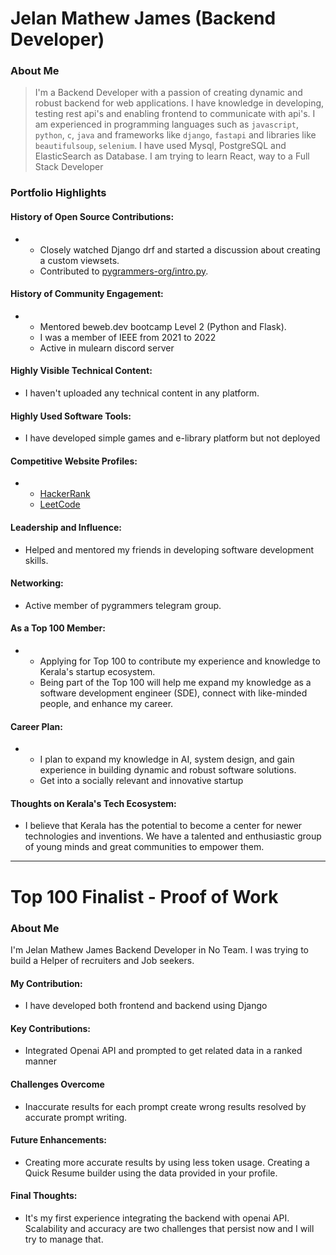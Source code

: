 # Jelan Mathew James (Backend Developer)

### About Me

> I'm a Backend Developer with a passion of creating dynamic and robust backend for web applications. I have knowledge in developing, testing rest api's and enabling frontend to communicate with api's. I am experienced in programming languages such as `javascript`, `python`, `c`, `java` and frameworks like `django`, `fastapi` and libraries like `beautifulsoup`, `selenium`. I have used Mysql, PostgreSQL and ElasticSearch as Database. I am trying to learn React, way to a Full Stack Developer 


### Portfolio Highlights


#### History of Open Source Contributions:

- * Closely watched Django drf and started a discussion about creating a custom viewsets.
  * Contributed to [pygrammers-org/intro.py](https://github.com/pygrammers-org/intro.py).
  
#### History of Community Engagement:

-  * Mentored beweb.dev bootcamp Level 2 (Python and Flask).
   * I was a member of IEEE from 2021 to 2022
   * Active in mulearn discord server

#### Highly Visible Technical Content:

- I haven't uploaded any technical content in any platform.

#### Highly Used Software Tools:

- I have developed simple games and e-library platform but not deployed
#### Competitive Website Profiles:

- * [HackerRank](https://www.hackerrank.com/jelanmathewjame1)
  * [LeetCode](https://leetcode.com/jelanmathewjames1234/)

#### Leadership and Influence:

- Helped and mentored my friends in developing software development skills.

#### Networking:

- Active member of pygrammers telegram group.

#### As a Top 100 Member:

- * Applying for Top 100 to contribute my experience and knowledge to Kerala's startup ecosystem.
  * Being part of the Top 100 will help me expand my knowledge as a software development engineer (SDE), connect with like-minded people, and enhance my career.

#### Career Plan:

- * I plan to expand my knowledge in AI, system design, and gain experience in building dynamic and robust software solutions.
  * Get into a socially relevant and innovative startup
  
#### Thoughts on Kerala's Tech Ecosystem:

- I believe that Kerala has the potential to become a center for newer technologies and inventions. We have a talented and enthusiastic group of young minds and great communities to empower them.

---
# Top 100 Finalist -  Proof of Work

### About Me 
I'm Jelan Mathew James Backend Developer in No Team. I was trying to build a Helper of recruiters and Job seekers.

#### My Contribution:
- I have developed both frontend and backend using Django

#### Key Contributions:
- Integrated Openai API and prompted to get related data in a ranked manner

#### Challenges Overcome
- Inaccurate results for each prompt create wrong results resolved by accurate prompt writing.
  
#### Future Enhancements:
- Creating more accurate results by using less token usage. Creating a Quick Resume builder using the data provided in your profile.
#### Final Thoughts:
- It's my first experience integrating the backend with openai API. Scalability and accuracy are two challenges that persist now and I will try to manage that.

